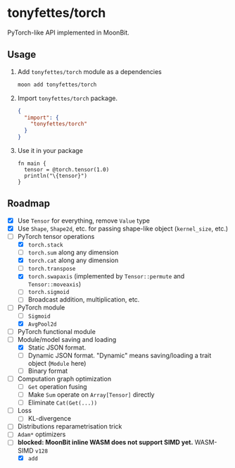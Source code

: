 # tonyfettes/torch

PyTorch-like API implemented in MoonBit.

## Usage

1. Add `tonyfettes/torch` module as a dependencies

   ```bash
   moon add tonyfettes/torch
   ```

2. Import `tonyfettes/torch` package.

   ```json
   {
     "import": {
       "tonyfettes/torch"
     }
   }
   ```

3. Use it in your package

   ```moonbit
   fn main {
     tensor = @torch.tensor(1.0)
     println("\{tensor}")
   }
   ```

## Roadmap

- [x] Use `Tensor` for everything, remove `Value` type
- [x] Use `Shape`, `Shape2d`, etc. for passing shape-like object (`kernel_size`, etc.)
- [ ] PyTorch tensor operations
  - [x] `torch.stack`
  - [ ] `torch.sum` along any dimension
  - [x] `torch.cat` along any dimension
  - [ ] `torch.transpose`
  - [x] `torch.swapaxis` (implemented by `Tensor::permute` and `Tensor::moveaxis`)
  - [ ] `torch.sigmoid`
  - [ ] Broadcast addition, multiplication, etc.
- [ ] PyTorch module
  - [ ] `Sigmoid`
  - [x] `AvgPool2d`
- [ ] PyTorch functional module
- [ ] Module/model saving and loading
  - [x] Static JSON format.
  - [ ] Dynamic JSON format. "Dynamic" means saving/loading a trait object (`Module` here)
  - [ ] Binary format
- [ ] Computation graph optimization
  - [ ] `Get` operation fusing
  - [ ] Make `Sum` operate on `Array[Tensor]` directly
  - [ ] Eliminate `Cat(Get(...))`
- [ ] Loss
  - [ ] KL-divergence
- [ ] Distributions reparametrisation trick
- [ ] `Adam*` optimizers
- [ ] **blocked: MoonBit inline WASM does not support SIMD yet.** WASM-SIMD `v128`
  - [x] `add`
